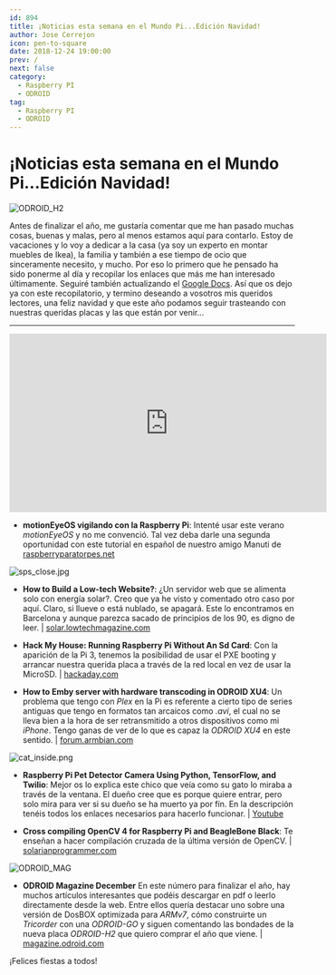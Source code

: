 ```yaml
---
id: 894
title: ¡Noticias esta semana en el Mundo Pi...Edición Navidad!
author: Jose Cerrejon
icon: pen-to-square
date: 2018-12-24 19:00:00
prev: /
next: false
category:
  - Raspberry PI
  - ODROID
tag:
  - Raspberry PI
  - ODROID
---
```


# ¡Noticias esta semana en el Mundo Pi...Edición Navidad!

![ODROID_H2](/images/2018/12/ODROID-H2.jpg)

Antes de finalizar el año, me gustaría comentar que me han pasado muchas cosas, buenas y malas, pero al menos estamos aquí para contarlo. Estoy de vacaciones y lo voy a dedicar a la casa (ya soy un experto en montar muebles de Ikea), la familia y también a ese tiempo de ocio que sinceramente necesito, y mucho. Por eso lo primero que he pensado ha sido ponerme al día y recopilar los enlaces que más me han interesado últimamente. Seguiré también actualizando el [Google Docs](https://docs.google.com/document/d/1eVrAzW4VwIX302o7m4w9TKOzBfJLxRLjbpS1zT0hX4Y/). Así que os dejo ya con este recopilatorio, y termino deseando a vosotros mis queridos lectores, una feliz navidad y que este año podamos seguir trasteando con nuestras queridas placas y las que están por venir...

- - -
<iframe width="560" height="315" src="https://www.youtube.com/embed/7ihQKHLbugU" frameborder="0" allow="accelerometer; autoplay; encrypted-media; gyroscope; picture-in-picture" allowfullscreen></iframe>

* **motionEyeOS vigilando con la Raspberry Pi**: Intenté usar este verano *motionEyeOS* y no me convenció. Tal vez deba darle una segunda oportunidad con este tutorial en español de nuestro amigo Manuti de [raspberryparatorpes.net](https://raspberryparatorpes.net/proyectos/motioneyeos-vigilando-con-raspberry/)

![sps_close.jpg](/images/2018/12/sps_close.jpg)

* **How to Build a Low-tech Website?**: ¿Un servidor web que se alimenta solo con energía solar?. Creo que ya he visto y comentado otro caso por aquí. Claro, si llueve o está nublado, se apagará. Este lo encontramos en Barcelona y aunque parezca sacado de principios de los 90, es digno de leer. | [solar.lowtechmagazine.com](https://solar.lowtechmagazine.com/2018/09/how-to-build-a-lowtech-website.html)

* **Hack My House: Running Raspberry Pi Without An Sd Card**: Con la aparición de la Pi 3, tenemos la posibilidad de usar el PXE booting y arrancar nuestra querida placa a través de la red local en vez de usar la MicroSD. | [hackaday.com](https://hackaday.com/2018/10/08/hack-my-house-running-raspberry-pi-without-an-sd-card/)

* **How to Emby server with hardware transcoding in ODROID XU4**: Un problema que tengo con *Plex* en la Pi es referente a cierto tipo de series antiguas que tengo en formatos tan arcaicos como *.avi*, el cual no se lleva bien a la hora de ser retransmitido a otros dispositivos como mi *iPhone*. Tengo ganas de ver de lo que es capaz la *ODROID XU4* en este sentido. | [forum.armbian.com](https://forum.armbian.com/topic/8451-howto-emby-server-with-hardware-transcoding-in-xu4hc1hc2-armbian-stretch/)

![cat_inside.png](/images/2018/12/cat_inside.png)

* **Raspberry Pi Pet Detector Camera Using Python, TensorFlow, and Twilio**: Mejor os lo explica este chico que veía como su gato lo miraba a través de la ventana. El dueño cree que es porque quiere entrar, pero solo mira para ver si su dueño se ha muerto ya por fín. En la descripción tenéis todos los enlaces necesarios para hacerlo funcionar. | [Youtube](https://www.youtube.com/watch?v=gGqVNuYol6o)

* **Cross compiling OpenCV 4 for Raspberry Pi and BeagleBone Black**: Te enseñan a hacer compilación cruzada de la última versión de OpenCV.  | [solarianprogrammer.com](https://solarianprogrammer.com/2018/12/18/cross-compile-opencv-raspberry-pi-raspbian/)

![ODROID_MAG](/images/2018/12/ODROID-Magazine-201812.jpg)

* **ODROID Magazine December** En este número para finalizar el año, hay muchos artículos interesantes que podéis descargar en pdf o leerlo directamente desde la web. Entre ellos quería destacar uno sobre una versión de DosBOX optimizada para *ARMv7*, cómo construirte un *Tricorder* con una *ODROID-GO* y siguen comentando las bondades de la nueva placa *ODROID-H2* que quiero comprar el año que viene. | [magazine.odroid.com](https://magazine.odroid.com/201812)

¡Felices fiestas a todos!